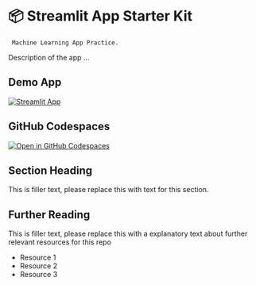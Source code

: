 # 📦 Streamlit App Starter Kit 
```
 Machine Learning App Practice.
```

Description of the app ...

## Demo App

[![Streamlit App](https://static.streamlit.io/badges/streamlit_badge_black_white.svg)](https://ml-app-practice.streamlit.app/)

## GitHub Codespaces

[![Open in GitHub Codespaces](https://github.com/codespaces/badge.svg)](https://codespaces.new/streamlit/ml-app-practice?quickstart=1)

## Section Heading

This is filler text, please replace this with text for this section.

## Further Reading

This is filler text, please replace this with a explanatory text about further relevant resources for this repo
- Resource 1
- Resource 2
- Resource 3
